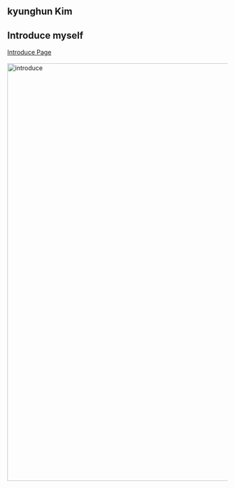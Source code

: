 ## kyunghun Kim


## Introduce myself

[Introduce Page](https://tirhande.github.io/introduce/)  
<br />
<img width="953" alt="introduce" src="https://user-images.githubusercontent.com/74575497/198879085-8153f265-ad72-409e-8dc5-ddb6f3fea5c2.png">

<!--
<div align=center>

![Hits](https://hits.seeyoufarm.com/api/count/incr/badge.svg?url=https%3A%2F%2Fgithub.com%2Ftirhande&count_bg=%2379C83D&title_bg=%23555555&icon=&icon_color=%23E7E7E7&title=hits&edge_flat=false)

</div>
-->
<!--
**tirhande/tirhande** is a ✨ _special_ ✨ repository because its `README.md` (this file) appears on your GitHub profile.

Here are some ideas to get you started:

- 🔭 I’m currently working on ...
- 🌱 I’m currently learning ...
- 👯 I’m looking to collaborate on ...
- 🤔 I’m looking for help with ...
- 💬 Ask me about ...
- 📫 How to reach me: ...
- 😄 Pronouns: ...
- ⚡ Fun fact: ...
-->
